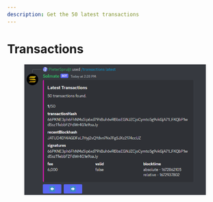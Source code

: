 ```yaml
---
description: Get the 50 latest transactions
---
```


# Transactions

<figure><img src="../.gitbook/assets/image (3) (3).png" alt=""><figcaption></figcaption></figure>
